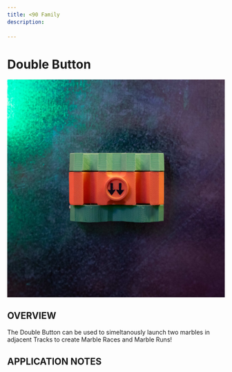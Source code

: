 ```yaml
---
title: <90 Family
description: 

---
```


# **Double Button**

<img src="/img/TRACKS/stx-DB2.jpg" style="display: block; margin: auto;">


## OVERVIEW

The Double Button can be used to simeltanously launch two marbles in adjacent Tracks to create Marble Races and Marble Runs!

## APPLICATION NOTES

